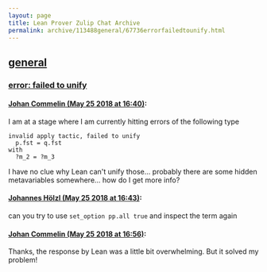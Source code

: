 ```yaml
---
layout: page
title: Lean Prover Zulip Chat Archive 
permalink: archive/113488general/67736errorfailedtounify.html
---
```


## [general](index.html)
### [error: failed to unify](67736errorfailedtounify.html)

#### [Johan Commelin (May 25 2018 at 16:40)](https://leanprover.zulipchat.com/#narrow/stream/113488-general/topic/error%3A%20failed%20to%20unify/near/127084634):
I am at a stage where I am currently hitting errors of the following type
```lean
invalid apply tactic, failed to unify
  p.fst = q.fst
with
  ?m_2 = ?m_3
```
I have no clue why Lean can't unify those... probably there are some hidden metavariables somewhere... how do I get more info?

#### [Johannes Hölzl (May 25 2018 at 16:43)](https://leanprover.zulipchat.com/#narrow/stream/113488-general/topic/error%3A%20failed%20to%20unify/near/127084763):
can you try to use `set_option pp.all true` and inspect the term again

#### [Johan Commelin (May 25 2018 at 16:56)](https://leanprover.zulipchat.com/#narrow/stream/113488-general/topic/error%3A%20failed%20to%20unify/near/127085460):
Thanks, the response by Lean was a little bit overwhelming. But it solved my problem!

